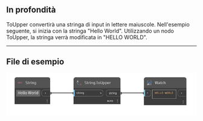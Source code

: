 ## In profondità
ToUpper convertirà una stringa di input in lettere maiuscole. Nell'esempio seguente, si inizia con la stringa "Hello World". Utilizzando un nodo ToUpper, la stringa verrà modificata in "HELLO WORLD".
___
## File di esempio

![ToUpper](./DSCore.String.ToUpper_img.jpg)

